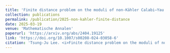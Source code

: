 ```yaml
---
title: 'Finite distance problem on the moduli of non-Kähler Calabi–Yau $\partial\bar{\partial}$-threefolds'
collection: publications
permalink: /publication/2025-non-kahler-finite-distance
date: 2025-03-19
venue: 'Mathematische Annalen'
paperurl: 'https://arxiv.org/abs/2404.19125'
link: 'https://doi.org/10.1007/s00208-024-03058-6'
citation: 'Tsung-Ju Lee. <i>Finite distance problem on the moduli of non-Kähler Calabi–Yau $\partial\bar{\partial}$-threefolds</i>. Mathematische Annalen <b>392</b>, 1541–1583 (2025). doi: 10.1007/s00208-025-03115-8'
---
```

